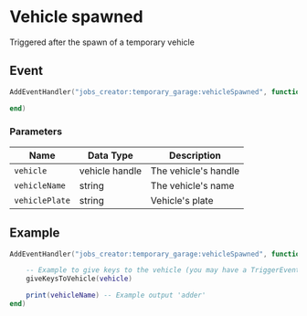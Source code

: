 # Vehicle spawned

Triggered after the spawn of a temporary vehicle

## Event

```lua
AddEventHandler("jobs_creator:temporary_garage:vehicleSpawned", function(vehicle, vehicleName, vehiclePlate)

end)
```

### Parameters

| Name           | Data Type      | Description          |
| -------------- | -------------- | -------------------- |
| `vehicle`      | vehicle handle | The vehicle's handle |
| `vehicleName`  | string         | The vehicle's name   |
| `vehiclePlate` | string         | Vehicle's plate      |

## Example

```lua
AddEventHandler("jobs_creator:temporary_garage:vehicleSpawned", function(vehicle, vehicleName, vehiclePlate)

    -- Example to give keys to the vehicle (you may have a TriggerEvent to use, that's up to you)
    giveKeysToVehicle(vehicle)

    print(vehicleName) -- Example output 'adder'
end)
```
